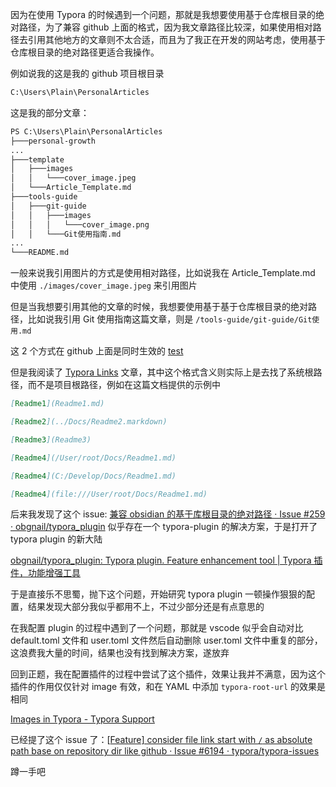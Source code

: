 因为在使用 Typora 的时候遇到一个问题，那就是我想要使用基于仓库根目录的绝对路径，为了兼容 github 上面的格式，因为我文章路径比较深，如果使用相对路径去引用其他地方的文章则不太合适，而且为了我正在开发的网站考虑，使用基于仓库根目录的绝对路径更适合我操作。

例如说我的这是我的 github 项目根目录

```perl
C:\Users\Plain\PersonalArticles
```

这是我的部分文章：

```perl
PS C:\Users\Plain\PersonalArticles
├───personal-growth
...
├───template
│   ├───images
│   │   └───cover_image.jpeg
│   └───Article_Template.md
├───tools-guide
│   ├───git-guide
│   │   ├───images
│   │   │   └───cover_image.png
│   │   └───Git使用指南.md
...
└───README.md
```

一般来说我引用图片的方式是使用相对路径，比如说我在 Article_Template.md 中使用 `./images/cover_image.jpeg` 来引用图片

但是当我想要引用其他的文章的时候，我想要使用基于基于仓库根目录的绝对路径，比如说我引用 Git 使用指南这篇文章，则是 `/tools-guide/git-guide/Git使用.md` 

这 2 个方式在 github 上面是同时生效的 [test](/tools-guide/git-guide/git-usage.md)

但是我阅读了 [Typora Links](https://support.typora.io/Links) 文章，其中这个格式含义则实际上是去找了系统根路径，而不是项目根路径，例如在这篇文档提供的示例中

```markdown
[Readme1](Readme1.md)

[Readme2](../Docs/Readme2.markdown)

[Readme3](Readme3)

[Readme4](/User/root/Docs/Readme1.md)

[Readme4](C:/Develop/Docs/Readme1.md)

[Readme4](file:///User/root/Docs/Readme1.md)
```

后来我发现了这个 issue: [兼容 obsidian 的基于库根目录的绝对路径 · Issue #259 · obgnail/typora_plugin](https://github.com/obgnail/typora_plugin/issues/259) 似乎存在一个 typora-plugin 的解决方案，于是打开了 typora plugin 的新大陆

[obgnail/typora_plugin: Typora plugin. Feature enhancement tool | Typora 插件，功能增强工具](https://github.com/obgnail/typora_plugin)

于是直接乐不思蜀，抛下这个问题，开始研究 typora plugin 一顿操作狠狠的配置，结果发现大部分我似乎都用不上，不过少部分还是有点意思的

在我配置 plugin 的过程中遇到了一个问题，那就是 vscode 似乎会自动对比 default.toml 文件和 user.toml 文件然后自动删除 user.toml 文件中重复的部分，这浪费我大量的时间，结果也没有找到解决方案，遂放弃

回到正题，我在配置插件的过程中尝试了这个插件，效果让我并不满意，因为这个插件的作用仅仅针对 image 有效，和在 YAML 中添加 `typora-root-url` 的效果是相同

[Images in Typora - Typora Support](https://support.typora.io/Images/#display-images-in-relative-path)

已经提了这个 issue 了：[[Feature\] consider file link start with `/` as absolute path base on repository dir like github · Issue #6194 · typora/typora-issues](https://github.com/typora/typora-issues/issues/6194)

蹲一手吧
